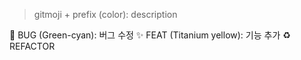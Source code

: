 > gitmoji + prefix (color): description

🐛 BUG (Green-cyan): 버그 수정
✨ FEAT (Titanium yellow): 기능 추가
♻️ REFACTOR

